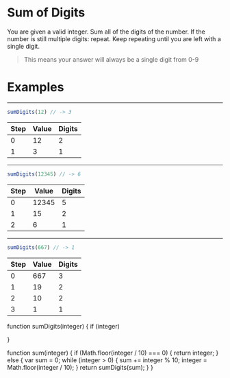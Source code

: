 # Sum of Digits

You are given a valid integer.
Sum all of the digits of the number.
If the number is still multiple digits: repeat.
Keep repeating until you are left with a single digit.

> This means your answer will always be a single digit from 0-9

# Examples

---

```js
sumDigits(12) // -> 3
```

| Step | Value | Digits |
| ---- | ----- | ------ |
| 0    | 12    | 2      |
| 1    | 3     | 1      |

---

```js
sumDigits(12345) // -> 6
```

| Step | Value | Digits |
| ---- | ----- | ------ |
| 0    | 12345 | 5      |
| 1    | 15    | 2      |
| 2    | 6     | 1      |

---

```js
sumDigits(667) // -> 1
```

| Step | Value | Digits |
| ---- | ----- | ------ |
| 0    | 667   | 3      |
| 1    | 19    | 2      |
| 2    | 10    | 2      |
| 3    | 1     | 1      |



function sumDigits(integer) {
  if (integer)

}

function sum(integer) {
  if (Math.floor(integer / 10) === 0) {
    return integer;
  } else {
    var sum = 0;
    while (integer > 0) {
      sum += integer % 10;
      integer = Math.floor(integer / 10);
    }
    return sumDigits(sum);
  }
}

